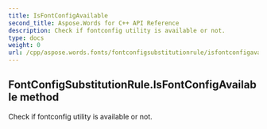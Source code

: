 ```yaml
---
title: IsFontConfigAvailable
second_title: Aspose.Words for C++ API Reference
description: Check if fontconfig utility is available or not. 
type: docs
weight: 0
url: /cpp/aspose.words.fonts/fontconfigsubstitutionrule/isfontconfigavailable/
---
```

## FontConfigSubstitutionRule.IsFontConfigAvailable method


Check if fontconfig utility is available or not.

